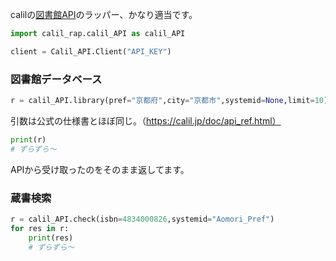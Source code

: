 calilの[図書館API](https://calil.jp/doc/api.html)のラッパー、かなり適当です。

```python
import calil_rap.calil_API as calil_API

client = Calil_API.Client("API_KEY")
```

### 図書館データベース
```python
r = calil_API.library(pref="京都府",city="京都市",systemid=None,limit=10)
```
引数は公式の仕様書とほぼ同じ。（https://calil.jp/doc/api_ref.html）
```python
print(r)
# ずらずら～
```
APIから受け取ったのをそのまま返してます。

### 蔵書検索
```python
r = calil_API.check(isbn=4834000826,systemid="Aomori_Pref")
for res in r:
    print(res)
    # ずらずら～
```

